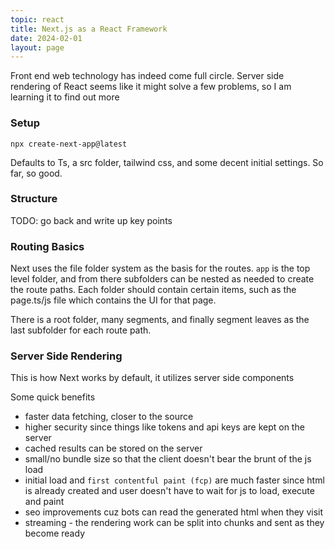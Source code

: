 ```yaml
---
topic: react
title: Next.js as a React Framework
date: 2024-02-01
layout: page
---
```


Front end web technology has indeed come full circle. Server side rendering of React seems like it might solve a few problems, so I am learning it to find out more

### Setup
`npx create-next-app@latest`

Defaults to Ts, a src folder, tailwind css, and some decent initial settings. So far, so good.

### Structure
TODO: go back and write up key points

### Routing Basics
Next uses the file folder system as the basis for the routes. `app` is the top level folder, and from there subfolders can be nested as needed to create the route paths. Each folder should contain certain items, such as the page.ts/js file which contains the UI for that page. 

There is a root folder, many segments, and finally segment leaves as the last subfolder for each route path.


### Server Side Rendering
This is how Next works by default, it utilizes server side components

Some quick benefits
- faster data fetching, closer to the source
- higher security since things like tokens and api keys are kept on the server
- cached results can be stored on the server
- small/no bundle size so that the client doesn't bear the brunt of the js load
- initial load and `first contentful paint (fcp)` are much faster since html is already created and user doesn't have to wait for js to load, execute and paint
- seo improvements cuz bots can read the generated html when they visit
- streaming - the rendering work can be split into chunks and sent as they become ready